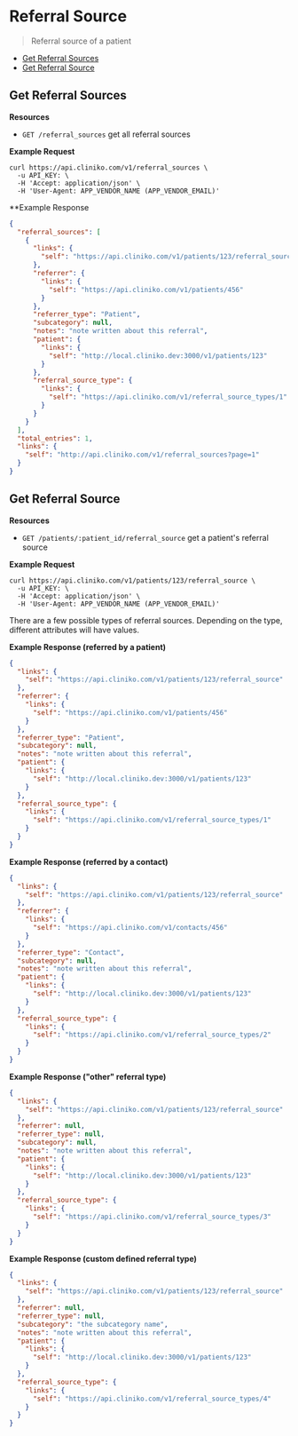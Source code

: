 Referral Source
============
> Referral source of a patient

* [Get Referral Sources](#get-referral-sources "This will return all referral sources.")
* [Get Referral Source](#get-referral-source "This will return a patient's referral source.")

Get Referral Sources
------------

**Resources**
* ```GET /referral_sources``` get all referral sources

**Example Request**
```shell
curl https://api.cliniko.com/v1/referral_sources \
  -u API_KEY: \
  -H 'Accept: application/json' \
  -H 'User-Agent: APP_VENDOR_NAME (APP_VENDOR_EMAIL)'
```

**Example Response
```json
{
  "referral_sources": [
    {
      "links": {
        "self": "https://api.cliniko.com/v1/patients/123/referral_source"
      },
      "referrer": {
        "links": {
          "self": "https://api.cliniko.com/v1/patients/456"
        }
      },
      "referrer_type": "Patient",
      "subcategory": null,
      "notes": "note written about this referral",
      "patient": {
        "links": {
          "self": "http://local.cliniko.dev:3000/v1/patients/123"
        }
      },
      "referral_source_type": {
        "links": {
          "self": "https://api.cliniko.com/v1/referral_source_types/1"
        }
      }
    }
  ],
  "total_entries": 1,
  "links": {
    "self": "http://api.cliniko.com/v1/referral_sources?page=1"
  }
}
```


Get Referral Source
------------

**Resources**
* ```GET /patients/:patient_id/referral_source``` get a patient's referral source

**Example Request**
```shell
curl https://api.cliniko.com/v1/patients/123/referral_source \
  -u API_KEY: \
  -H 'Accept: application/json' \
  -H 'User-Agent: APP_VENDOR_NAME (APP_VENDOR_EMAIL)'
```

There are a few possible types of referral sources. Depending on the type, different attributes will have values.

**Example Response (referred by a patient)**
```json
{
  "links": {
    "self": "https://api.cliniko.com/v1/patients/123/referral_source"
  },
  "referrer": {
    "links": {
      "self": "https://api.cliniko.com/v1/patients/456"
    }
  },
  "referrer_type": "Patient",
  "subcategory": null,
  "notes": "note written about this referral",
  "patient": {
    "links": {
      "self": "http://local.cliniko.dev:3000/v1/patients/123"
    }
  },
  "referral_source_type": {
    "links": {
      "self": "https://api.cliniko.com/v1/referral_source_types/1"
    }
  }
}
```

**Example Response (referred by a contact)**
```json
{
  "links": {
    "self": "https://api.cliniko.com/v1/patients/123/referral_source"
  },
  "referrer": {
    "links": {
      "self": "https://api.cliniko.com/v1/contacts/456"
    }
  },
  "referrer_type": "Contact",
  "subcategory": null,
  "notes": "note written about this referral",
  "patient": {
    "links": {
      "self": "http://local.cliniko.dev:3000/v1/patients/123"
    }
  },
  "referral_source_type": {
    "links": {
      "self": "https://api.cliniko.com/v1/referral_source_types/2"
    }
  }
}
```

**Example Response ("other" referral type)**
```json
{
  "links": {
    "self": "https://api.cliniko.com/v1/patients/123/referral_source"
  },
  "referrer": null,
  "referrer_type": null,
  "subcategory": null,
  "notes": "note written about this referral",
  "patient": {
    "links": {
      "self": "http://local.cliniko.dev:3000/v1/patients/123"
    }
  },
  "referral_source_type": {
    "links": {
      "self": "https://api.cliniko.com/v1/referral_source_types/3"
    }
  }
}
```

**Example Response (custom defined referral type)**
```json
{
  "links": {
    "self": "https://api.cliniko.com/v1/patients/123/referral_source"
  },
  "referrer": null,
  "referrer_type": null,
  "subcategory": "the subcategory name",
  "notes": "note written about this referral",
  "patient": {
    "links": {
      "self": "http://local.cliniko.dev:3000/v1/patients/123"
    }
  },
  "referral_source_type": {
    "links": {
      "self": "https://api.cliniko.com/v1/referral_source_types/4"
    }
  }
}
```
